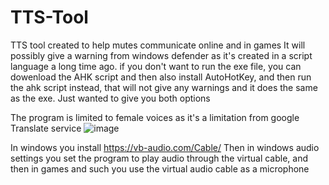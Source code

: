 # TTS-Tool
TTS tool created to help mutes communicate online and in games
It will possibly give a warning from windows defender as it's created in a script language a long time ago.
if you don't want to run the exe file, you can dowenload the AHK script and then also install AutoHotKey, and then run the ahk script instead, that will not give any warnings and it does the same as the exe.
Just wanted to give you both options

The program is limited to female voices as it's a limitation from google Translate service
![image](https://github.com/geekgarage/TTS-Tool/assets/12700648/eee4ebef-b746-430d-97e3-fc0296d6a579)

In windows you install https://vb-audio.com/Cable/
Then in windows audio settings you set the program to play audio through the virtual cable, and then in games and such you use the virtual audio cable as a microphone
